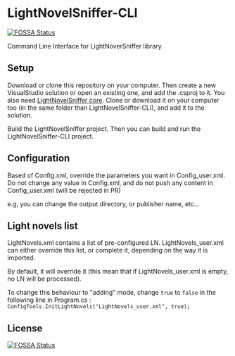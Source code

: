 # LightNovelSniffer-CLI
[![FOSSA Status](https://app.fossa.io/api/projects/git%2Bgithub.com%2FLightNovelSniffer%2FLightNovelSniffer-CLI.svg?type=shield)](https://app.fossa.io/projects/git%2Bgithub.com%2FLightNovelSniffer%2FLightNovelSniffer-CLI?ref=badge_shield)

Command Line Interface for LightNoverSniffer library

## Setup
Download or clone this repository on your computer. Then create a new VisualStudio solution or open an existing one, and add the .csproj to it.
You also need [LightNovelSniffer core](https://github.com/LightNovelSniffer/LightNovelSniffer). Clone or download it on your computer too (in the same folder than LightNovelSniffer-CLI), and add it to the solution.

Build the LightNovelSniffer project. Then you can build and run the LightNovelSniffer-CLI project.

## Configuration
Based of Config.xml, override the parameters you want in Config_user.xml. Do not change any value in Config.xml, and do not push any content in Config_user.xml (will be rejected in PR)

e.g, you can change the output directory, or publisher name, etc...

## Light novels list
LightNovels.xml contains a list of pre-configured LN.
LightNovels_user.xml can either override this list, or complete it, depending on the way it is imported.

By default, it will override it (this mean that if LightNovels_user.xml is empty, no LN will be processed).

To change this behaviour to "adding" mode, change `true` to `false` in the following line in Program.cs : `ConfigTools.InitLightNovels("LightNovels_user.xml", true);`

## License
[![FOSSA Status](https://app.fossa.io/api/projects/git%2Bgithub.com%2FLightNovelSniffer%2FLightNovelSniffer-CLI.svg?type=large)](https://app.fossa.io/projects/git%2Bgithub.com%2FLightNovelSniffer%2FLightNovelSniffer-CLI?ref=badge_large)